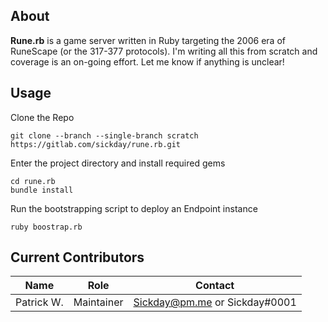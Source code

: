 ## About

**Rune.rb** is a game server written in Ruby targeting the 2006 era of RuneScape (or the 317-377 protocols). I'm writing all this from scratch and coverage is an on-going effort. Let me know if anything is unclear!
## Usage

Clone the Repo
 ```shell script
 git clone --branch --single-branch scratch https://gitlab.com/sickday/rune.rb.git
```

Enter the project directory and install required gems
```shell script
cd rune.rb
bundle install
```

Run the bootstrapping script to deploy an Endpoint instance
```shell script
ruby boostrap.rb
```

## Current Contributors

| Name | Role | Contact |
| ----------- | ---- | ------- |
| Patrick W. | Maintainer | Sickday@pm.me or Sickday#0001 |

